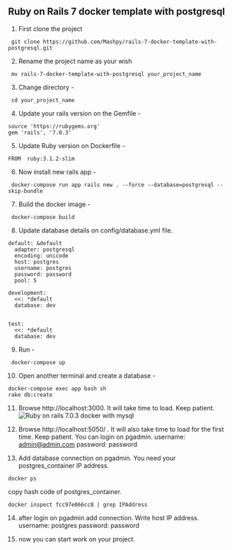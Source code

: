 ## Ruby on Rails 7 docker template with postgresql

1. First clone the project

```
 git clone https://github.com/Mashpy/rails-7-docker-template-with-postgresql.git
```

2. Rename the project name as your wish

```
 mv rails-7-docker-template-with-postgresql your_project_name
```

3. Change directory -

```
 cd your_project_name
```

4. Update your rails version on the Gemfile -

```
source 'https://rubygems.org'
gem 'rails', '7.0.3'
```

5. Update Ruby version on Dockerfile -

```
FROM  ruby:3.1.2-slim
```

6. Now install new rails app -

```
 docker-compose run app rails new . --force --database=postgresql --skip-bundle
```

7. Build the docker image -

```
 docker-compose build
```

8. Update database details on config/database.yml file.

```
default: &default
  adapter: postgresql
  encoding: unicode
  host: postgres
  username: postgres
  password: password
  pool: 5

development:
  <<: *default
  database: dev


test:
  <<: *default
  database: dev
```

9. Run -

```
 docker-compose up
```
10. Open another terminal and create a database -
```
docker-compose exec app bash sh
rake db:create
```
11. Browse http://localhost:3000. It will take time to load. Keep patient.
    ![Ruby on rails 7.0.3 docker with mysql](https://i.ibb.co/Z19FNSJ/Screenshot-2022-07-30-at-9-11-24-PM.png)

12. Browse http://localhost:5050/ . It will also take time to load for the first time. Keep patient. You can login on pgadmin. 
username: admin@admin.com
password: password

13. Add database connection on pgadmin. You need your postgres_container IP address.

```
docker ps
```
copy hash code of postgres_container. 

```
docker inspect fcc97e066cc8 | grep IPAddress
```

14. after login on pgadmin add connection. Write host IP address.
username: postgres
password: password

15. now you can start work on your project.
